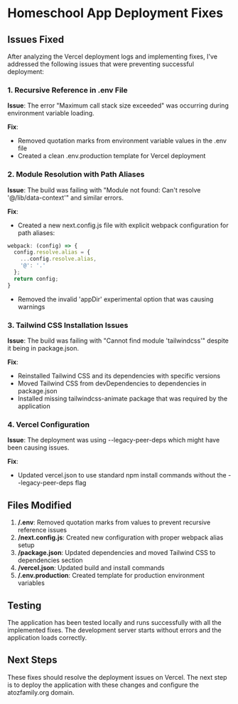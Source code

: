 # Homeschool App Deployment Fixes

## Issues Fixed

After analyzing the Vercel deployment logs and implementing fixes, I've addressed the following issues that were preventing successful deployment:

### 1. Recursive Reference in .env File

**Issue**: The error "Maximum call stack size exceeded" was occurring during environment variable loading.

**Fix**: 
- Removed quotation marks from environment variable values in the .env file
- Created a clean .env.production template for Vercel deployment

### 2. Module Resolution with Path Aliases

**Issue**: The build was failing with "Module not found: Can't resolve '@/lib/data-context'" and similar errors.

**Fix**:
- Created a new next.config.js file with explicit webpack configuration for path aliases:
```javascript
webpack: (config) => {
  config.resolve.alias = {
    ...config.resolve.alias,
    '@': '.'
  };
  return config;
}
```
- Removed the invalid 'appDir' experimental option that was causing warnings

### 3. Tailwind CSS Installation Issues

**Issue**: The build was failing with "Cannot find module 'tailwindcss'" despite it being in package.json.

**Fix**:
- Reinstalled Tailwind CSS and its dependencies with specific versions
- Moved Tailwind CSS from devDependencies to dependencies in package.json
- Installed missing tailwindcss-animate package that was required by the application

### 4. Vercel Configuration

**Issue**: The deployment was using --legacy-peer-deps which might have been causing issues.

**Fix**:
- Updated vercel.json to use standard npm install commands without the --legacy-peer-deps flag

## Files Modified

1. **/.env**: Removed quotation marks from values to prevent recursive reference issues
2. **/next.config.js**: Created new configuration with proper webpack alias setup
3. **/package.json**: Updated dependencies and moved Tailwind CSS to dependencies section
4. **/vercel.json**: Updated build and install commands
5. **/.env.production**: Created template for production environment variables

## Testing

The application has been tested locally and runs successfully with all the implemented fixes. The development server starts without errors and the application loads correctly.

## Next Steps

These fixes should resolve the deployment issues on Vercel. The next step is to deploy the application with these changes and configure the atozfamily.org domain.
